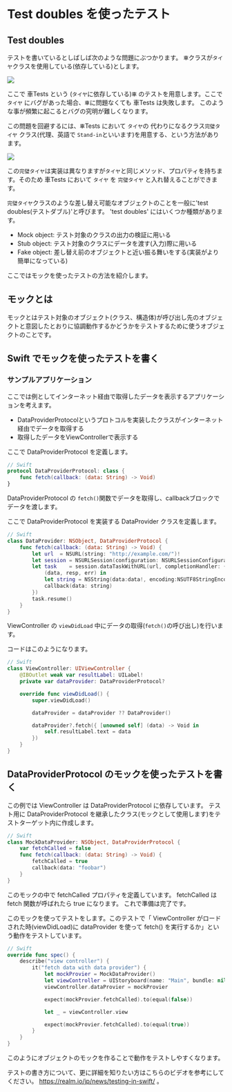 # Test doubles を使ったテスト

## Test doubles

テストを書いているとしばしば次のような問題にぶつかります。 `車`クラスが`タイヤ`クラスを使用している(依存している)とします。

![](https://github.com/Quick/Assets/blob/master/Screenshots/TestUsingMock_BusesA.png)

ここで 車Tests という (`タイヤ`に依存している)`車` のテストを用意します。ここで `タイヤ` にバグがあった場合、`車`に問題なくても 車Tests は失敗します。
このような事が頻繁に起こるとバグの究明が難しくなります。

この問題を回避するには、`車`Tests において `タイヤ`の 代わりになるクラス`完璧タイヤ` クラス(代理、英語で `Stand-in`といいます)を用意する、という方法があります。

![](https://github.com/Quick/Assets/blob/master/Screenshots/TestUsingMock_BusesAmock.png)

この`完璧タイヤ`は実装は異なりますが`タイヤ`と同じメソッド、プロパティを持ちます。そのため 車Tests において `タイヤ` を `完璧タイヤ` と入れ替えることができます。

`完璧タイヤ`クラスのような差し替え可能なオブジェクトのことを一般に'test doubles(テストダブル)'と呼びます。
'test doubles' にはいくつか種類があります。

- Mock object: テスト対象のクラスの出力の検証に用いる
- Stub object: テスト対象のクラスにデータを渡す(入力)際に用いる
- Fake object: 差し替え前のオブジェクトと近い振る舞いをする(実装がより簡単になっている)

ここではモックを使ったテストの方法を紹介します。

## モックとは

モックとはテスト対象のオブジェクト(クラス、構造体)が呼び出し先のオブジェクトと意図したとおりに協調動作するかどうかをテストするために使うオブジェクトのことです。

## Swift でモックを使ったテストを書く

### サンプルアプリケーション

ここでは例としてインターネット経由で取得したデータを表示するアプリケーションを考えます。

* DataProviderProtocolというプロトコルを実装したクラスがインターネット経由でデータを取得する
* 取得したデータをViewControllerで表示する

ここで DataProviderProtocol を定義します。

```swift
// Swift
protocol DataProviderProtocol: class {
    func fetch(callback: (data: String) -> Void)
}
```

DataProviderProtocol の `fetch()`関数でデータを取得し、callbackブロックでデータを渡します。

ここで DataProviderProtocol を実装する DataProvider クラスを定義します。

```swift
// Swift
class DataProvider: NSObject, DataProviderProtocol {
    func fetch(callback: (data: String) -> Void) {
        let url  = NSURL(string: "http://example.com/")!
        let session = NSURLSession(configuration: NSURLSessionConfiguration.defaultSessionConfiguration())
        let task    = session.dataTaskWithURL(url, completionHandler: {
            (data, resp, err) in
            let string = NSString(data:data!, encoding:NSUTF8StringEncoding) as! String
            callback(data: string)
        })
        task.resume()
    }
}
```

ViewController の `viewDidLoad` 中にデータの取得(`fetch()`の呼び出し)を行います。

コードはこのようになります。

```swift
// Swift
class ViewController: UIViewController {
    @IBOutlet weak var resultLabel: UILabel!
    private var dataProvider: DataProviderProtocol?

    override func viewDidLoad() {
        super.viewDidLoad()

        dataProvider = dataProvider ?? DataProvider()

        dataProvider?.fetch({ [unowned self] (data) -> Void in
            self.resultLabel.text = data
        })
    }
}
```

## DataProviderProtocol のモックを使ったテストを書く

この例では ViewController は DataProviderProtocol に依存しています。
テスト用に DataProviderProtocol を継承したクラス(モックとして使用します)をテストターゲット内に作成します。

```swift
// Swift
class MockDataProvider: NSObject, DataProviderProtocol {
    var fetchCalled = false
    func fetch(callback: (data: String) -> Void) {
        fetchCalled = true
        callback(data: "foobar")
    }
}
```

このモックの中で fetchCalled プロパティを定義しています。 fetchCalled は fetch 関数が呼ばれたら true になります。
これで準備は完了です。

このモックを使ってテストをします。このテストで「 ViewController がロードされた時(viewDidLoad)に dataProvider を使って fetch() を実行するか」という動作をテストしています。

```swift
// Swift
override func spec() {
    describe("view controller") {
        it("fetch data with data provider") {
            let mockProvier = MockDataProvider()
            let viewController = UIStoryboard(name: "Main", bundle: nil).instantiateViewControllerWithIdentifier("ViewController") as! ViewController
            viewController.dataProvier = mockProvier

            expect(mockProvier.fetchCalled).to(equal(false))

            let _ = viewController.view

            expect(mockProvier.fetchCalled).to(equal(true))
        }
    }
}
```

このようにオブジェクトのモックを作ることで動作をテストしやすくなります。

テストの書き方について、更に詳細を知りたい方はこちらのビデオを参考にしてください。 https://realm.io/jp/news/testing-in-swift/ 。
